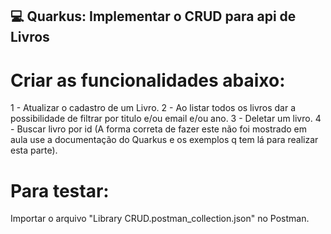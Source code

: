 ## 💻 Quarkus: Implementar o CRUD para api de Livros

# Criar as funcionalidades abaixo:

1 - Atualizar o cadastro de um Livro.
2 - Ao listar todos os livros dar a possibilidade de filtrar por titulo e/ou email e/ou ano.
3 - Deletar um livro.
4 - Buscar livro por id (A forma correta de fazer este não foi mostrado em aula use a documentação do Quarkus e os exemplos q tem lá para realizar esta parte).

# Para testar:

Importar o arquivo "Library CRUD.postman_collection.json" no Postman.